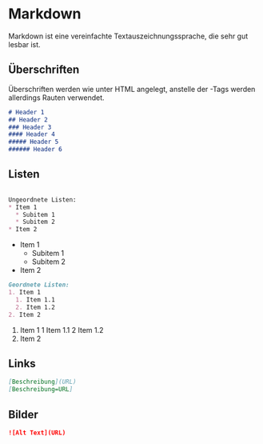 # Markdown

Markdown ist eine vereinfachte Textauszeichnungssprache,
die sehr gut lesbar ist.

## Überschriften

Überschriften werden wie unter HTML angelegt, anstelle der <hx>-Tags werden allerdings Rauten verwendet.

```Markdown
# Header 1  
## Header 2  
### Header 3   
#### Header 4  
##### Header 5  
###### Header 6  
```

## Listen

```Markdown

Ungeordnete Listen:
* Item 1
  * Subitem 1
  * Subitem 2
* Item 2
```

* Item 1
  * Subitem 1
  * Subitem 2
* Item 2

```Markdown
Geordnete Listen:
1. Item 1
  1. Item 1.1
  2. Item 1.2
2. Item 2

```

1. Item 1
 1 Item 1.1
 2 Item 1.2
2. Item 2

## Links

```Markdown
[Beschreibung](URL)  
[Beschreibung=URL]
```

## Bilder

```Markdown
![Alt Text](URL)
```
